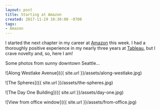 ```yaml
---
layout: post
title: Starting at Amazon
created: 2017-11-29 10:30:00 -0700
tags:
- Amazon
---
```

I started the next chapter in my career at [Amazon][amazon] this week. I had a
thoroughly positive experience in my nearly three years at [Tableau][tableau],
but I crave novelty and, so, here I am!

Some photos from sunny downtown Seattle&hellip;

![Along Westlake Avenue]({{ site.url }}/assets/along-westlake.jpg)

![The Spheres]({{ site.url }}/assets/the-spheres.jpg)

![The Day One Building]({{ site.url }}/assets/day-one.jpg)

![View from office window]({{ site.url }}/assets/from-office.jpg)

[amazon]: http://www.amazon.com/
[tableau]: http://www.tableau.com/
